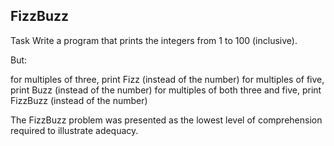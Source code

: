 ## FizzBuzz

Task Write a program that prints the integers from 1 to 100   (inclusive).

But:

for multiples of three, print Fizz     (instead of the number)
for multiples of five, print Buzz     (instead of the number)
for multiples of both three and five, print FizzBuzz     (instead of the number)

The FizzBuzz problem was presented as the lowest level of comprehension required to illustrate adequacy.
